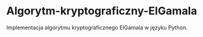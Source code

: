 # Algorytm-kryptograficzny-ElGamala
Implementacja algorytmu kryptograficznego ElGamala w języku Python.
